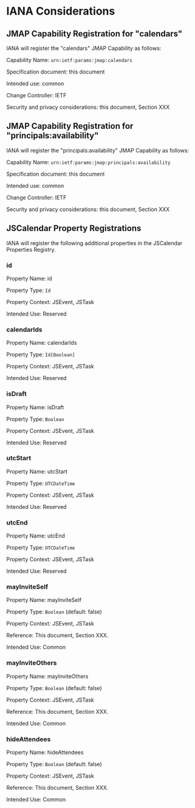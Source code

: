 # IANA Considerations

## JMAP Capability Registration for "calendars"

IANA will register the "calendars" JMAP Capability as follows:

Capability Name: `urn:ietf:params:jmap:calendars`

Specification document: this document

Intended use: common

Change Controller: IETF

Security and privacy considerations: this document, Section XXX

## JMAP Capability Registration for "principals:availability"

IANA will register the "principals:availability" JMAP Capability as follows:

Capability Name: `urn:ietf:params:jmap:principals:availability`

Specification document: this document

Intended use: common

Change Controller: IETF

Security and privacy considerations: this document, Section XXX

## JSCalendar Property Registrations

IANA will register the following additional properties in the JSCalendar Properties Registry.

### id

Property Name: id

Property Type: `Id`

Property Context: JSEvent, JSTask

Intended Use: Reserved

### calendarIds

Property Name: calendarIds

Property Type: `Id[Boolean]`

Property Context: JSEvent, JSTask

Intended Use: Reserved

### isDraft

Property Name: isDraft

Property Type: `Boolean`

Property Context: JSEvent, JSTask

Intended Use: Reserved

### utcStart

Property Name: utcStart

Property Type: `UTCDateTime`

Property Context: JSEvent, JSTask

Intended Use: Reserved

### utcEnd

Property Name: utcEnd

Property Type: `UTCDateTime`

Property Context: JSEvent, JSTask

Intended Use: Reserved

### mayInviteSelf

Property Name: mayInviteSelf

Property Type: `Boolean` (default: false)

Property Context: JSEvent, JSTask

Reference: This document, Section XXX.

Intended Use: Common

### mayInviteOthers

Property Name: mayInviteOthers

Property Type: `Boolean` (default: false)

Property Context: JSEvent, JSTask

Reference: This document, Section XXX.

Intended Use: Common

### hideAttendees

Property Name: hideAttendees

Property Type: `Boolean` (default: false)

Property Context: JSEvent, JSTask

Reference: This document, Section XXX.

Intended Use: Common
